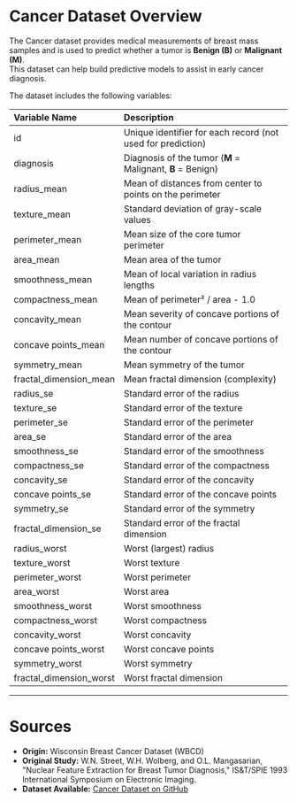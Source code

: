 # Cancer Dataset Overview

The Cancer dataset provides medical measurements of breast mass samples and is used to predict whether a tumor is **Benign (B)** or **Malignant (M)**.  
This dataset can help build predictive models to assist in early cancer diagnosis.

The dataset includes the following variables:

| Variable Name | Description |
| :------------ | :---------- |
| id | Unique identifier for each record (not used for prediction) |
| diagnosis | Diagnosis of the tumor (**M** = Malignant, **B** = Benign) |
| radius_mean | Mean of distances from center to points on the perimeter |
| texture_mean | Standard deviation of gray-scale values |
| perimeter_mean | Mean size of the core tumor perimeter |
| area_mean | Mean area of the tumor |
| smoothness_mean | Mean of local variation in radius lengths |
| compactness_mean | Mean of perimeter² / area - 1.0 |
| concavity_mean | Mean severity of concave portions of the contour |
| concave points_mean | Mean number of concave portions of the contour |
| symmetry_mean | Mean symmetry of the tumor |
| fractal_dimension_mean | Mean fractal dimension (complexity) |
| radius_se | Standard error of the radius |
| texture_se | Standard error of the texture |
| perimeter_se | Standard error of the perimeter |
| area_se | Standard error of the area |
| smoothness_se | Standard error of the smoothness |
| compactness_se | Standard error of the compactness |
| concavity_se | Standard error of the concavity |
| concave points_se | Standard error of the concave points |
| symmetry_se | Standard error of the symmetry |
| fractal_dimension_se | Standard error of the fractal dimension |
| radius_worst | Worst (largest) radius |
| texture_worst | Worst texture |
| perimeter_worst | Worst perimeter |
| area_worst | Worst area |
| smoothness_worst | Worst smoothness |
| compactness_worst | Worst compactness |
| concavity_worst | Worst concavity |
| concave points_worst | Worst concave points |
| symmetry_worst | Worst symmetry |
| fractal_dimension_worst | Worst fractal dimension |

---

# Sources

- **Origin:** Wisconsin Breast Cancer Dataset (WBCD)  
- **Original Study:** W.N. Street, W.H. Wolberg, and O.L. Mangasarian, "Nuclear Feature Extraction for Breast Tumor Diagnosis," IS&T/SPIE 1993 International Symposium on Electronic Imaging.
- **Dataset Available:** [Cancer Dataset on GitHub](https://raw.githubusercontent.com/YBIFoundation/Dataset/main/Cancer.csv)
